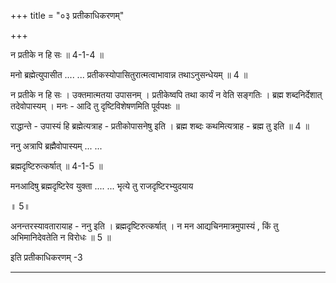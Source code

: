 +++
title = "०३ प्रतीकाधिकरणम्"

+++

न प्रतीके न हि सः ॥ 4-1-4 ॥

मनो ब्रह्मेत्युपासीत .... ... प्रतीकस्योपासितुरात्मत्वाभावान्न तथाऽनुसन्धेयम् ॥ 4 ॥

न प्रतीके न हि सः । उक्तमात्मतया उपासनम् । प्रतीकेष्वपि तथा कार्यं न वेति सङ्गतिः । ब्रह्म शब्दनिर्देशात् तदेवोपास्यम् । मनः - आदि तु दृष्टिविशेषणमिति पूर्वपक्षः ॥

राद्धान्ते - उपास्यं हि ब्रह्मेत्यत्राह - प्रतीकोपासनेषु इति । ब्रह्म शब्दः कथमित्यत्राह - ब्रह्म तु इति ॥ 4 ॥

ननु अत्रापि ब्रह्मैवोपास्यम् ... ...

ब्रह्मदृष्टिरुत्कर्षात् ॥ 4-1-5 ॥

मनआदिषु ब्रह्मदृष्टिरेव युक्ता .... ... भृत्ये तु राजदृष्टिरभ्युदयाय

॥ 5॥

अनन्तरस्यावतारायाह - ननु इति । ब्रह्मदृष्टिरुत्कर्षात् । न मन आद्यचिनमात्रमुपास्यं , किं तु अभिमानिदेवतेति न विरोधः ॥ 5 ॥

इति प्रतीकाधिकरणम् -3

------
